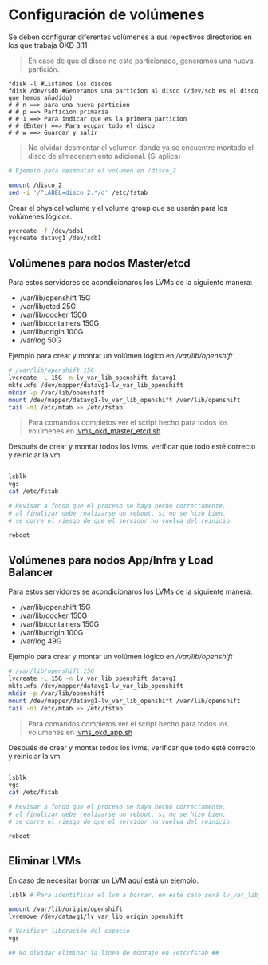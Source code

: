# Configuración de volúmenes

Se deben configurar diferentes volúmenes a sus repectivos directorios en los que trabaja OKD 3.11

> En caso de que el disco no este particionado, generamos una nueva partición.

```
fdisk -l #Listamos los discos
fdisk /dev/sdb #Generamos una particion al disco (/dev/sdb es el disco que hemos añadido)
# # n ==> para una nueva particion
# # p ==> Particion primaria
# # 1 ==> Para indicar que es la primera particion
# # (Enter) ==> Para ocupar todo el disco
# # w ==> Guardar y salir
```

> No olvidar desmontar el volumen donde ya se encuentre montado el disco de almacenamiento adicional. (Si aplica)
```sh
# Ejemplo para desmontar el volumen en /disco_2

umount /disco_2
sed -i '/^LABEL=disco_2.*/d' /etc/fstab
```

Crear el physical volume y el volume group que se usarán para los volúmenes lógicos.
```sh
pvcreate -f /dev/sdb1
vgcreate datavg1 /dev/sdb1
```

## Volúmenes para nodos Master/etcd

Para estos servidores se acondicionaros los LVMs de la siguiente manera:

+ /var/lib/openshift 15G
+ /var/lib/etcd 25G
+ /var/lib/docker 150G
+ /var/lib/containers 150G
+ /var/lib/origin 100G
+ /var/log 50G

Ejemplo para crear y montar un volúmen lógico en */var/lib/openshift*

```sh
# /var/lib/openshift 15G
lvcreate -L 15G -n lv_var_lib_openshift datavg1
mkfs.xfs /dev/mapper/datavg1-lv_var_lib_openshift
mkdir -p /var/lib/openshift
mount /dev/mapper/datavg1-lv_var_lib_openshift /var/lib/openshift
tail -n1 /etc/mtab >> /etc/fstab
```
> Para comandos completos ver el script hecho para todos los volúmenes en [lvms_okd_master_etcd.sh](scripts/lvms_okd_master_etcd.sh)

Después de crear y montar todos los lvms, verificar que todo esté correcto y reiniciar la vm.

```sh

lsblk
vgs
cat /etc/fstab

# Revisar a fondo que el proceso se haya hecho correctamente, 
# al finalizar debe realizarse un reboot, si no se hizo bien, 
# se corre el riesgo de que el servidor no vuelva del reinicio.

reboot
```

## Volúmenes para nodos App/Infra y Load Balancer

Para estos servidores se acondicionaros los LVMs de la siguiente manera:

+ /var/lib/openshift 15G
+ /var/lib/docker 150G
+ /var/lib/containers 150G
+ /var/lib/origin 100G
+ /var/log 49G

Ejemplo para crear y montar un volúmen lógico en */var/lib/openshift*

```sh
# /var/lib/openshift 15G
lvcreate -L 15G -n lv_var_lib_openshift datavg1
mkfs.xfs /dev/mapper/datavg1-lv_var_lib_openshift
mkdir -p /var/lib/openshift
mount /dev/mapper/datavg1-lv_var_lib_openshift /var/lib/openshift
tail -n1 /etc/mtab >> /etc/fstab
```
> Para comandos completos ver el script hecho para todos los volúmenes en [lvms_okd_app.sh](scripts/lvms_okd_app.sh)

Después de crear y montar todos los lvms, verificar que todo esté correcto y reiniciar la vm.

```sh

lsblk
vgs
cat /etc/fstab

# Revisar a fondo que el proceso se haya hecho correctamente, 
# al finalizar debe realizarse un reboot, si no se hizo bien, 
# se corre el riesgo de que el servidor no vuelva del reinicio.

reboot
```

## Eliminar LVMs

En caso de necesitar borrar un LVM aquí está un ejemplo.

```sh
lsblk # Para identificar el lvm a borrar, en este caso será lv_var_lib_origin_openshift

umount /var/lib/origin/openshift
lvremove /dev/datavg1/lv_var_lib_origin_openshift

# Verificar liberación del espacio
vgs

## No olvidar eliminar la línea de montaje en /etc/fstab ##
```